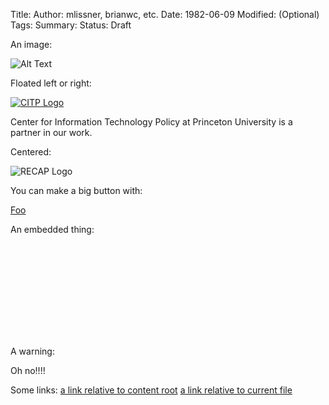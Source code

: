 Title:
Author: mlissner, brianwc, etc.
Date: 1982-06-09
Modified: (Optional)
Tags:
Summary:
Status: Draft


An image:

![Alt Text]({filename}/images/han.jpg)

Floated left or right:

<div class="{right-image or left-image}">
    <a href="http://google.com">
        <img src="{filename}/images/recap/citp-logo.png"
             alt="CITP Logo"
             class="img-responsive">
    </a>
    <p class="caption">Center for Information Technology Policy at Princeton University is a partner in our work.</p>
</div>
<!-- Optionally, do this to force the content to the next line. -->
<div class="clearfix"></div>


Centered:

<div class="text-center">
    <img src="{filename}/images/recap_r-150x150.png"
             alt="RECAP Logo"/>
</div>


You can make a big button with:

<a href="blah" class="btn btn-primary btn-lg">Foo</a>

An embedded thing:

<div class="embed-responsive embed-responsive-4by3">
    <iframe class="embed-responsive-item" src="" frameborder="0" allowfullscreen></iframe>
</div>

A warning:

<p class="bg-danger alert">Oh no!!!!</p>

Some links:
[a link relative to content root]({filename}/article1.md)
[a link relative to current file]({filename}../article1.md)
